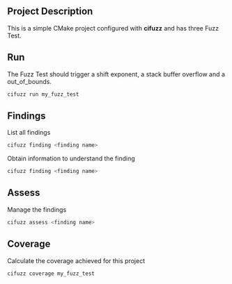 ## Project Description

This is a simple CMake project configured with **cifuzz** and has three 
Fuzz Test.

## Run
The Fuzz Test should trigger a shift exponent, a stack buffer overflow and a out_of_bounds.

```bash
cifuzz run my_fuzz_test
```

## Findings
List all findings
```bash
cifuzz finding <finding name>
```

Obtain information to understand the finding

```bash
cifuzz finding <finding name>
```

## Assess
Manage the findings

```bash
cifuzz assess <finding name>
```

## Coverage
Calculate the coverage achieved for this project

```bash
cifuzz coverage my_fuzz_test
```
